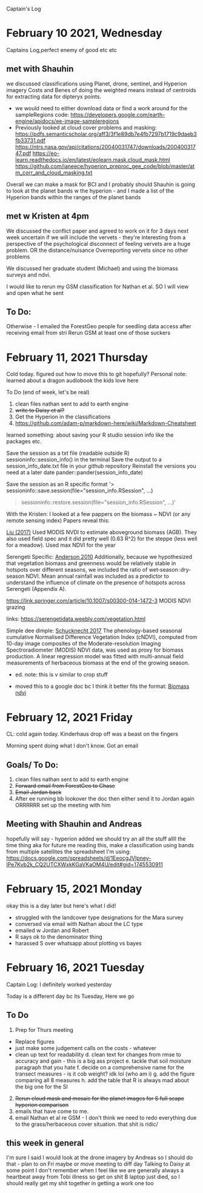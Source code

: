 Captain's Log


# February 10 2021, Wednesday

Captains Log,perfect enemy of good etc etc 

## met with Shauhin
we discussed classifications using Planet, drone, sentinel, and Hyperion imagery 
Costs and Benes of doing the weighted means instead of centroids for extracting data for dipteryx points. 
- we would need to either download data or find a work around for the sampleRegions code: https://developers.google.com/earth-engine/apidocs/ee-image-sampleregions
- Previously looked at cloud cover problems and masking: https://pdfs.semanticscholar.org/aff3/3f1e89db7e4fb7297b1719c9daeb3fb33731.pdf
https://ntrs.nasa.gov/api/citations/20040031747/downloads/20040031747.pdf
https://eo-learn.readthedocs.io/en/latest/eolearn.mask.cloud_mask.html
https://github.com/ianeece/hyperion_preproc_gee_code/blob/master/atm_corr_and_cloud_masking.txt

Overall we can make a mask for BCI and I probably should 
Shauhin is going to look at the planet bands w the hyperion - and I made a list of the Hyperion bands within the ranges of the planet bands 


## met w Kristen at 4pm
We discussed the conflict paper and agreed to work on it for 3 days next week
uncertain if we will include the vervets - they're interesting from a perspective of the psychological disconnect of feeling vervets are a huge problem. OR the distance/nuisance 
Overreporting vervets since no other problems 

We discussed her graduate student (Michael) and using the biomass surveys and ndvi.


I would like to rerun my GSM classification for Nathan et al. SO I will view and open what he sent

## To Do: 
Otherwise - I emailed the ForestGeo people for seedling data access after receiving email from stri
Rerun GSM at least one of those suckers 

# February 11, 2021 Thursday

Cold today. figured out how to move this to git hopefully? Personal note: learned about a dragon audiobook the kids love here

To Do (end of week, let's be real)
1. clean files nathan sent to add to earth engine
2. ~~write to Daisy et al?~~
3. Get the Hyperion in the classifications
4. https://github.com/adam-p/markdown-here/wiki/Markdown-Cheatsheet

learned something: about saving your R studio session info like the packages etc. 


Save the session as a txt file (readable outside R)
sessioninfo::session_info() in the terminal
Save the output to a session_info_date.txt file in your github repository
Reinstall the versions you need at a later date
pander::pander(session_info_date)

Save the session as an R specific format
'> sessioninfo::save.session(file="session_info.RSession", ...)
> sessioninfo::restore.session(file="session_info.RSession", ...)'


With the Kristen: I looked at a few pappers on the biomass ~ NDVI (or any remote sensing index) 
Papers reveal this: 

[Liu (2017)](https://www.nature.com/articles/s41598-017-04038-4)
 Used MODIS NVDI to estimate aboveground biomass (AGB). They also used field spec and it did pretty well (0.63 R^2) for the steppe (less well for a meadow). Used max NDVI for the year

Serengeti Specific: [Anderson 2010](https://esajournals.onlinelibrary.wiley.com/doi/full/10.1890/09-0739.1) Additionally, because we hypothesized that vegetation biomass and greenness would be relatively stable in hotspots over different seasons, we included the ratio of wet‐season : dry‐season NDVI. Mean annual rainfall was included as a predictor to understand the influence of climate on the presence of hotspots across Serengeti (Appendix A). 


https://link.springer.com/article/10.1007/s00300-014-1472-3 MODIS NDVI grazing 

links: https://serengetidata.weebly.com/vegetation.html

Simple dee dimple: [Schucknecht 2017](https://www.mdpi.com/2072-4292/9/5/463/htm) The phenology-based seasonal cumulative Normalised Difference Vegetation Index (cNDVI), computed from 10-day image composites of the Moderate-resolution Imaging Spectroradiometer (MODIS) NDVI data, was used as proxy for biomass production. A linear regression model was fitted with multi-annual field measurements of herbaceous biomass at the end of the growing season.
- ed. note: this is v similar to crop stuff 

- moved this to a google doc bc I think it better fits the format: [Biomass ndvi](https://docs.google.com/spreadsheets/d/10Ho6c1rY-XsFrJW0IkglQLQB5aOJko5kxVEMVrpXAL8/edit#gid=0)

# February 12, 2021 Friday
CL: cold again today. Kinderhaus drop off was a beast on the fingers 

Morning spent doing what I don't know. Got an email 

## Goals/ To Do: 
1. clean files nathan sent to add to earth engine
2. ~~Forward email from ForestGeo to Chase~~
3. ~~Email Jordan back~~
4. After ee running bb lookover the doc then either send it to Jordan again ORRRRRR set up the meeting with him 


## Meeting with Shauhin and Andreas 
hopefully will say - hyperion added 
we should try an all the stuff allll the time thing aka for future me reading this, make a classification using bands from multiple satellites 
the spreadsheet I'm using: https://docs.google.com/spreadsheets/d/1EeocgJVlpney-lPe7Kvb2k_CQ2UTCXWxkKGaVKaOM4U/edit#gid=1745530911

# February 15, 2021 Monday

okay this is a day later but here's what I did! 

- struggled with the landcover type designations for the Mara survey 
- conversed via email with Nathan about the LC type 
- emailed w Jordan and Robert
- R says ok to the denominator thing 
- harassed S over whatsapp about plotting vs bayes 

# February 16, 2021 Tuesday

Captain Log: I definitely worked yesterday 

Today is a different day bc its Tuesday, Here we go 

## To Do 
1. Prep for Thurs meeting 

 + Replace figures 
 + just make some judgement calls on the costs - whatever 
 + clean up text for readability 
 d. clean text for changes from rmse to accuracy and gain - this is a big ass project 
 e. tackle that soil moisture paragraph that you hate
 f. decide on a comprehensive name for the transect measures - is it cob weight? idk lol (who am i)
 g. add the figure comparing all 8 measures
 h. add the table that R is always mad about the big one for the SI
2. ~~Rerun cloud mask and mosaic for the planet images for S full scape hyperion comparison~~
3. emails that have come to me. 
4. email Nathan et al re GSM - I don't think we need to redo everything due to the grass/herbaceous cover situation. that shit is ridic/ 

## this week in general 

I'm sure I said I would look at the drone imagery by Andreas so I should do that - plan to on Fri maybe or move meeting to diff day 
Talking to Daisy at some point I don't remember when
I feel like we are generally always a heartbeat away from Tobi illness so get on shit 
B laptop just died, so I should really get my shit together in getting a work one too
